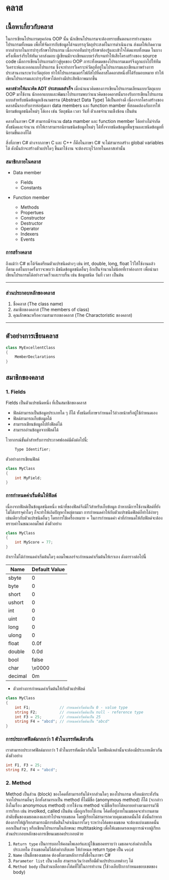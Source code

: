 # คลาส
## เนื้อหาเกี่ยวกับคลาส

ในการเขียนโปรแกรมยุคก่อน OOP นั้น นักเขียนโปรแกรมจะต้องทราบขั้นตอนการทำงานของโปรแกรมทั้งหมด เพื่อให้จัดการกับข้อมูลได้จนบรรลุวัตถุประสงค์ในการดำเนินงาน ส่งผลให้เกิดความยากลำบากในการบำรุงรักษาโปรแกรม เนื่องจาอทีมบำรุงรักษาต้องรู้และเข้าใจโค้ดแทบทั้งหมด ในบางครั้งเพื่อเร่งรีบให้ทันเวลาส่งมอบ ผู้เขียนมักจะเขียนแบบเร่งรีบจนทำให้เสียโครงสร้างของ source code 
 เมื่อการเขียนโปรแกรมก้าวสู่ยุคของ OOP ภาระทั้งหมดของโปรแกรมเมอร์จึงถูกแบ่งไปให้ทีมวิเคราะห์และออกแบบโปรแกรม ซึ่งจะทำการวืเคราะห์วัตถุที่อยู่ในโปรแกรมและเขียนภาพร่างการประสานงานระหว่างวัตถุย่อย ทำให้โปรแกรมเมอร์โฟกัสไปที่คลาสใดคลาสหนึ่งที่ได้รับมอบหมาย ทำให้เขียนโปรแกรมและบำรุงรักษาได้อย่างมีประสิทธิภาพมากขึ้น
 
**คลาสช่วยให้แนวคิด ADT ประสบผลสำเร็จ**
เมื่อนำแนวคิดของการเขียนโปรแกรมเลียนแบบวัตถุแบบ OOP มาใช้งาน นักออกแบบและพัฒนาโปรแกรมพบว่าแนวคิดของคลาสนั้นรองรับการเขียนโปรแกรมแบบสำหรับชนิดข้อมูลเชิงนามธรรม (Abstract Data Type) ได้เป็นอย่างดี เนื่องจากโครงสร้างของคลาสนั้นรองรับการห่อหุ้มเอา data members และ function mamber ที่สอดคล้องกับการให้นิยามข้อมูลชนิดใหม่ๆ ได้เอง เช่น วัตถุชนิด เวลา วันที่ ตัวเลขจำนวนเชืงซ้อน เป็นต้น

คลาสในภาษา C# สามารถมีจำนวน data mamber และ function member ได้อย่างไม่จำกัดทั้งชนิดและจำนวน ทำให้เราสามารถนิยามชนิดข้อมูลใหม่ๆ ได้ทั้งจากชนิดข้อมูลพื้นฐานและชนิดข้อมูลที่นิยามขึ้นเองก็ได้

สิ่งที่ภาษา C# ต่างจากภาษา C และ C++ ก็คือในภาษา C# จะไม่สามารถสร้าง global variables ได้ ดังนั้นถ้าจะสร้างตัวแปรใดๆ ขึ้นมาใช้งาน จะต้องระบุไว้ภายในคลาสเท่านั้น

### สมาชิกภายในคลาส

* Data member
  * Fields
  * Constants

* Function member
  * Methods 
  * Propertues
  * Constructor
  * Destructor
  * Operator
  * Indexers
  * Events


### การสร้างคลาส
ถึงแม้ว่า C# ขะได้จัดเตรียมตัวแปรชนิดต่างๆ เช่น int, double, long, float ไว้ให้ใช้งานแล้วก็ตาม แต่ในบางครั้งเราจะพบว่า มีชนิดข้อมูลชนิดอื่นๆ อีกเป็นจำนวนไม่น้อยที่เราค้องการ เพื่อนำมาเขียนโปรแกรมได้อย่างรวดเร็วและราบรื่น เช่น ข้อมูลชนิด วันที่ เวลา เป็นต้น 

*** 
### ส่วนประกอบหลักของคลาส
1. ชื่อคลาส (The class name)
2. สมาชิกของคลาส (The members of class)
3. คุณลักษณะหรือความสามารถของคลาส (The Charactoristic ของคลาส)

***

## ตัวอย่างการเขียนคลาส

``` C#
class MyExcellentClass
{
    MemberDeclarations
}
```
## สมาชิกของคลาส


### 1. Fields
Fields  เป็นตัวแปรชนิดหนึ่ง ที่เป็นสมาชิกของคลาส 
- ฟิลด์สามารถเป็นข้อมูลประเภทใด ๆ ก็ได้ ทั้งชนิดที่ภาษากำหนดไว้ล่วงหน้าหรือผู้ใช้กำหนดเอง
- ฟิลด์สามารถเก็บข้อมูลได้
- สามารถเขียนข้อมูลไปยังฟิลด์ได้
- สามารถอ่านข้อมูลจากฟิลด์ได้

ไวยากรณ์ขั้นต่ำสำหรับการประกาศฟอลด์มีดังต่อไปนี้:

``` C#
    Type Identifier;
```

ตัวอย่างการเขียนฟิลด์

``` C#
class MyClass
{ 
    int MyField;
} 
```

### การกำหนดค่าเริ่มต้นให้ฟิลด์
เนื่องจากฟิลด์เป็นข้อมูลชนิดหนึ่ง หน้าที่ของฟิลด์จึงมีไว้สำหรับเก็บข้อมูล ถ้าหากมีการใช้งานฟิลด์ที่ยังไม่ได้บรรจุค่าใดๆ ก็จะทำให้เกิดปัญหาใหญ่ตามมา
การกำหนดค่าให้กับตัวแปรชนิดฟิลด์ก็ทำได้ง่ายๆ เช่นเดียวกับตัวแปรชนิดอื่นๆ โดยการใช้เครื่องหมาย = ในการกำหนดค่า
ค่าที่กำหนดให้กับฟิลด์จะต้องทราบค่าในขณะคอมไพล์ ดังตัวอย่าง

``` C#
class MyClass
{
    int MyScore = 77;
}
```
ถ้าเราไม่ได้กำหนดค่าเริ่มต้นใดๆ คอมไพเลอร์จะกำหนดค่าเริ่มต้นให้เราเอง ดังตารางต่อไปนี้


|  Name   | Default Value |
|---------|---------------|
| sbyte   | 0             |
| byte    | 0             |
| short   | 0             |
| ushort  | 0             |
| int     | 0             |
| uint    | 0             |
| long    | 0             |
| ulong   | 0             |
| float   | 0.0f          |
| double  | 0.0d          |
| bool    | false         |
| char    | \x0000        |
| decimal | 0m            |

- ตัวอย่างการกำหนดค่าเริ่มต้นให้กับตัวแปรฟิลด์


``` C#
class MyClass
{
    int F1;             // กำหนดค่าเริ่มต้นเป็น 0 - value type
    string F2;          // กำหนดค่าเริ่มต้นเป็น null - reference type
    int F3 = 25;        // กำหนดค่าเริ่มต้นเป็น 25
    string F4 = "abcd"; // กำหนดค่าเริ่มต้นเป็น "abcd"
}
```

### การประกาศฟิลด์มากกว่า 1 ตัวในบรรทัดเดียวกัน

เราสามารถประกาศฟิลด์มากกว่า 1 ตัวในบรรทัดเดียวกันได้ โดยฟิลด์เหล่านั้นจะต้องมีประเภทเดียวกัน ดังตัวอย่าง
``` C#
int F1, F3 = 25;
string F2, F4 = "abcd";
```

### 2. Method
Method เป็นส่วน (block) ของโคดที่สามารถรันได้จากส่วนใดๆ ของโปรแกรม หรือแม้กระทั่งรันจากโปรแกรมอื่นๆ อีกทั้งสามารถเป็น method ที่ไม่มีขื่อ (anonymous method) ก็ได้ (จะกล่าวถึงในเรื่อง anonymous method)
การใช้งาน method จะมีชื่อเรียกได้หลายอย่างตามกรรมวิธีการเรียก เช่น involked, called เป็นต้น เมื่อถูกเรียกใช้งาน โค้ดที่อยู่ภายในเมธอดจะทำงานตามลำดับขั้นของเมธอดเองและทำไปจนจบเมธอด โดยผู้เรียกไม่สามารถควบคุมเมธอดนั้นได้ ดังนั้นถ้าหากต้องการให้ผู้เรียกสามารถมีการตัดสินใจดำเนินการใดๆ ระหว่างโค้ดของเมธอด จะต้องแบ่งเมธอดนั้นออกเป็นส่วนๆ หรือเขียนโปรแกรมในลักษณะ  multitasking เพื่อให้เมธอดรอเหตุการณ์จากผู้เรียก
ส่วนประกอบหลักของการเขียนเมธอดประกอบด้วย
1. `Return type` เป็นการบอกให้คอมไพเลอร์และผู้ใช้เมธอดทราบว่า เมธอดจะส่งค่ากลับในประเภทใด ถ้าเมธอดไม่ได้ส่งค่ากลับเลย ให้กำหนด return type เป็น `void`
2. `Name`  เป็นชื่อของเมธอด ต้องตั้งตามหลักการตั้งชื่อในภาษา C#
3. `Parameter list`  เป็นวงเล็บ สามารถเว้นว่างหรือมีตัวแปรประเภทต่างๆ ได้ 
4. `Method body`  เป็นส่วนบล็อกของโค้ดที่ใช้ในการทำงาน (ใช้วงเล็บปีกกากำหนดขอบเขตของ body)




